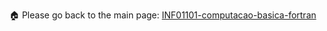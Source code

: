 🏠 Please go back to the main page: <a href="https://github.com/fermyno/bachelor-of-Science-in-Physics/tree/main/INF01101-computacao-basica-fortran">INF01101-computacao-basica-fortran</a>
